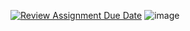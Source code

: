 [![Review Assignment Due Date](https://classroom.github.com/assets/deadline-readme-button-22041afd0340ce965d47ae6ef1cefeee28c7c493a6346c4f15d667ab976d596c.svg)](https://classroom.github.com/a/_U2QbDVP)
![image](https://github.com/user-attachments/assets/a457a785-b247-4465-ad65-450669e4251c)
